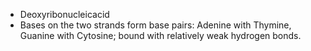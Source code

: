 - Deoxyribonucleicacid
- Bases on the two strands form base pairs: Adenine with Thymine, Guanine with Cytosine; bound with relatively weak hydrogen bonds.